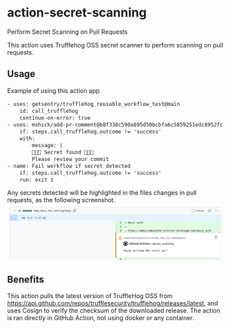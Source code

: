 # action-secret-scanning
Perform Secret Scanning on Pull Requests

This action uses Trufflehog OSS secret scanner to perform scanning on pull requests.

## Usage
Example of using this action app
```
- uses: getsentry/trufflehog_reusable_workflow_test@main
    id: call_trufflehog
    continue-on-error: true
- uses: mshick/add-pr-comment@b8f338c590a895d50bcbfa6c5859251edc8952fc
    if: steps.call_trufflehog.outcome != 'success'
    with:
        message: |
        🚨🚨🚨 Secret found 🚨🚨🚨
        Please review your commit
- name: Fail workflow if secret detected
    if: steps.call_trufflehog.outcome != 'success'
    run: exit 1
```
Any secrets detected will be highlighted in the files changes in pull requests, as the following screenshot.
![Example](/secret_scanning_example.png)

## Benefits
This action pulls the latest version of TruffleHog OSS from https://api.github.com/repos/trufflesecurity/trufflehog/releases/latest, and uses Cosign to verify the checksum of the downloaded release. The action is ran directly in GitHub Action, not using docker or any container.